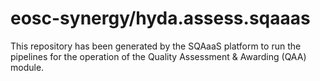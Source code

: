 # eosc-synergy/hyda.assess.sqaaas
This repository has been generated by the SQAaaS platform to run the pipelines
for the operation of the
Quality Assessment & Awarding (QAA)
module.